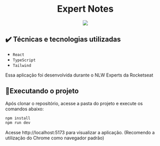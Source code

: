 <h1 align="center"> Expert Notes </h1>
<p align="center">
<img loading="lazy" src="http://img.shields.io/static/v1?label=STATUS&message=CONCLUIDO&color=GREEN&style=for-the-badge"/>
</p>

<h2> ✔️ Técnicas e tecnologias utilizadas </h2>

- ``React``
- ``TypeScript``
- ``Tailwind``

Essa aplicação foi desenvolvida durante o NLW Experts da Rocketseat

## 📁Executando o projeto

Após clonar o repositório, acesse a pasta do projeto e execute os comandos abaixo:

```sh
npm install
npm run dev
```

Acesse http://localhost:5173 para visualizar a aplicação.  (Recomendo a utilização do Chrome como navegador padrão)